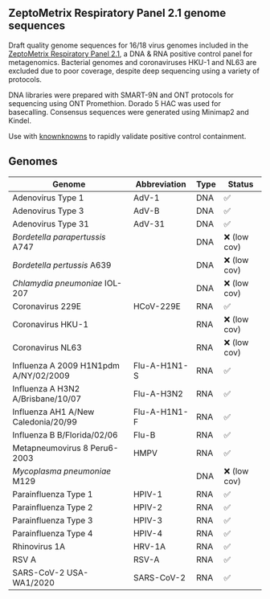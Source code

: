 ## ZeptoMetrix Respiratory Panel 2.1 genome sequences

Draft quality genome sequences for 16/18 virus genomes included in the [ZeptoMetrix Respiratory Panel 2.1](https://www.zeptometrix.com/us/en/nattrol-respiratory-panel-21-rp21-controls-12-x-03ml-3084), a DNA & RNA positive control panel for metagenomics. Bacterial genomes and coronaviruses HKU-1 and NL63 are excluded due to poor coverage, despite deep sequencing using a variety of protocols.

DNA libraries were prepared with SMART-9N and ONT protocols for sequencing using ONT Promethion. Dorado 5 HAC was used for basecalling. Consensus sequences were generated using Minimap2 and Kindel.

Use with [knownknowns](https://github.com/bede/knownknowns) to rapidly validate positive control containment.

## Genomes

| Genome | Abbreviation | Type | Status |
|----------|-------------|-------------|--------|
| Adenovirus Type 1 | AdV-1 | DNA | ✅ |
| Adenovirus Type 3 | AdV-B | DNA | ✅ |
| Adenovirus Type 31 | AdV-31 | DNA | ✅ |
| *Bordetella parapertussis* A747 |  | DNA | ❌ (low cov) |
| *Bordetella pertussis* A639 |  | DNA | ❌ (low cov) |
| *Chlamydia pneumoniae* IOL-207 |  | DNA | ❌ (low cov) |
| Coronavirus 229E | HCoV-229E | RNA | ✅ |
| Coronavirus HKU-1 | | RNA | ❌ (low cov) |
| Coronavirus NL63 |  | RNA | ❌ (low cov) |
| Influenza A 2009 H1N1pdm A/NY/02/2009 | Flu-A-H1N1-S | RNA | ✅ |
| Influenza A H3N2 A/Brisbane/10/07 | Flu-A-H3N2 | RNA | ✅ |
| Influenza AH1 A/New Caledonia/20/99 | Flu-A-H1N1-F | RNA | ✅ |
| Influenza B B/Florida/02/06 | Flu-B | RNA | ✅ |
| Metapneumovirus 8 Peru6-2003 | HMPV | RNA | ✅ |
| *Mycoplasma pneumoniae* M129 |  | DNA | ❌ (low cov) |
| Parainfluenza Type 1 | HPIV-1 | RNA | ✅ |
| Parainfluenza Type 2 | HPIV-2 | RNA | ✅ |
| Parainfluenza Type 3 | HPIV-3 | RNA | ✅ |
| Parainfluenza Type 4 | HPIV-4 | RNA | ✅ |
| Rhinovirus 1A | HRV-1A | RNA | ✅ |
| RSV A | RSV-A | RNA | ✅ |
| SARS-CoV-2 USA-WA1/2020 | SARS-CoV-2 | RNA | ✅ |